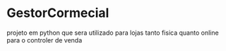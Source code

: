 # GestorCormecial
projeto em python que sera utilizado para lojas tanto fisica quanto online para o controler de venda

